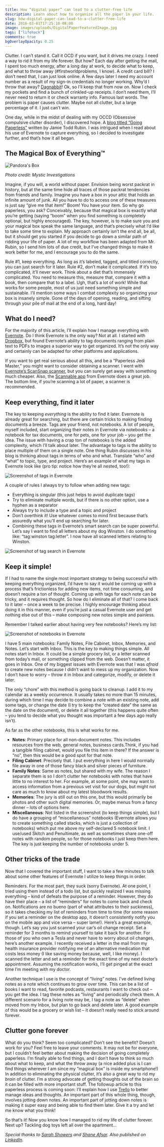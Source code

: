 ```yaml
---
title: How “digital paper” can lead to a clutter-free life
description: Learn about how to organize all the paper in your life.
slug: how-digital-paper-can-lead-to-a-clutter-free-life
date: 2016-03-01T17:25:10-08:00
image: images/uploads/DigitalPaperFeaturedImage.jpg
tags: ["lifehack"]
comments: true
bgOverlayOpacity: 0.25
---
```


Clutter. I can’t stand it. Call it OCD if you want, but it drives me crazy. I need a way to rid it from my life forever. But how? Each day after getting the mail, I spent too much energy, after a long day at work, to decide what to keep, and what to throw away (#firstworldproblems, I know). A credit card bill? I don’t need that, I can just look online. A few days later I need my account number as a result of my sign-in credentials no longer working. Why’d I throw that away? [Dagnabbit](https://www.youtube.com/watch?v=5nTaIu4jBoQ)! Ok, so I’ll keep that from now on. Now I check my pockets and find a bunch of crinkled-up receipts. I don’t need them, I’ll never need to return it or check warranty info. Famous last words. The problem is paper causes clutter. Maybe not all clutter, but a large percentage of it. I just can’t win.


One day, while in the midst of dealing with my OCCD (Obsessive compulsive clutter disorder), I discovered hope. A [blog titled “Going Paperless”](http://www.jamierubin.net/going-paperless/) written by Jamie Todd Rubin. I was intrigued when I read about his use of Evernote to capture everything, so I decided to investigate further, and that’s how it all began.

## The Magical Box of Everything™

![Pandora's Box](/images/uploads/PandorasBox.jpg)

_Photo credit: Mystic Investigations_

Imagine, if you will, a world without paper. Envision being worst packrat in history, but at the same time hide all traces of those packrat tendencies from friends and family. Imagine you have a box in your attic that holds an infinite amount of junk. All you have to do to access one of these treasures is just say “give me that item!” Boom! You have your item. So why go paperless, you ask? Conceivably, because that magical box is exactly what you’re getting (saying “boom” when you find something is completely optional, but highly encouraged). The key, however, is to make sure you and your magical box speak the same language, and that’s precisely what I’d like to take some time to explain. My approach certainly isn’t the end all, be all, but it should get you started if you decide to go down a similar path of ridding your life of paper. A lot of my workflow has been adapted from Mr. Rubin, so I send him lots of due credit, but I’ve changed things to make it work better for me, and I encourage you to do the same.

Rule #1, keep everything. As long as it’s labeled, tagged, and titled correctly, you can just search for it later. Rule #2, don’t make it complicated. If it’s too complicated, it’ll never work. Think about a diet that’s immensely complicated. You need to measure this, measure that, compare it with a book, then compare that to a label. Ugh, that’s a lot of work! While that works for some people, most of us just need something simple and sustainable. I’ll mention some ways I combat complexity so organizing your box is insanely simple. Gone of the days of opening, reading, and sifting through your pile of mail at the end of a long, hard day!

## What do I need?

For the majority of this article, I’ll explain how I manage everything with [Evernote](https://evernote.com/). Do I think Evernote is the only way? Not at all. I started with [Dropbox](https://www.dropbox.com/), but found Evernote’s ability to tag documents ranging from plain text to PDFs to images a superior way to get organized. It’s not the only way and certainly can be adapted for other platforms and applications.

If you want to get real serious about all this, and be a “Paperless Jedi Master,” you might want to consider obtaining a scanner. I went with [Evernote’s ScanSnap scanner](https://evernote.com/scansnap/), but you can surely get away with something much cheaper. Also, the [Scannable app](https://evernote.com/products/scannable) from Evernote does a great job. The bottom line, if you’re scanning a lot of paper, a scanner is recommended.

## Keep everything, find it later

The key to keeping _everything_ is the ability to find it later. Evernote is already great for searching, but there are certain tricks to making finding documents a breeze. Tags are your friend, not notebooks. A lot of people, myself included, start organizing their notes in Evernote via notebooks – a notebook for tax documents, one for pets, one for your job – you get the idea. The issue with having a crap ton of notebooks is the added complexity, which I’ll talk about later. The advantage to tags is the ability to place multiple of them on a single note. One thing Rubin discusses in his blog is thinking about tags in terms of who and what. Translate “who” and “what” to topic, type, and project. Here’s an example of what my tags in Evernote look like (pro tip: notice how they’re all nested, too!):

![Screenshot of tags in Evernote](/images/uploads/ScreenshotTags.png)

A couple of rules I always try to follow when adding new tags:

* Everything is singular (this just helps to avoid duplicate tags)
* Try to eliminate multiple words, but if there is no other option, use a hyphen as a separator
* Always try to include a type and a topic and project
* Don’t overthink it! Use whatever comes to mind first because that’s assuredly what you’ll end up searching for later.
* Combining these tags in Evernote’s smart search can be super powerful. Let’s say I want to find all letters about my dog Winston. I do something like: “tag:winston tag:letter”. I now have all scanned letters relating to Winston.

![Screenshot of tag search in Evernote](/images/uploads/ScreenshotTagSearch.png)

## Keep it simple!

If I had to name the single most important strategy to being successful with keeping everything organized, I’d have to say it would be coming up with a process that’s frictionless for adding new items, not time consuming, and doesn’t require a ton of thought. Coming up with tags for each note can be tricky, and it requires thought. So how do I eliminate all of that? I come back to it later – once a week to be precise. I highly encourage thinking about doing it in this manner, even if you’re just a casual Evernote user and get nothing else out of this – make composing new notes simple and painless.

Remember I talked earlier about having very few notebooks? Here’s my list:

![Screenshot of notebooks in Evernote](/images/uploads/ScreenshotNotebooks.png)

I have 5 main notebooks: Family Notes, File Cabinet, Inbox, Memories, and Notes. Let’s start with Inbox. This is the key to making things simple. All notes start in Inbox. It could be a simple grocery list, or a letter scanned from today’s mail, or something clipped from the web. Doesn’t matter, it goes in Inbox. One of my biggest issues with Evernote was that I was _afraid_ to create new notes because I didn’t want to mess up my organization. Now I don’t have to worry – throw it in Inbox and categorize, modify, or delete it later.

The only “chore” with this method is going back to cleanup. I add it to my calendar as a weekly occurrence. It usually takes no more than 15 minutes, during which time I may decide to combine a note with an existing note, add some tags, or change the date (I try to keep the “created date” the same as the date on the document), or delete it all together (this happens quite often – you tend to decide what you thought was important a few days ago really isn’t).

As far as the other notebooks, this is what works for me.

* **Notes**: Primary place for all non-document notes. This includes resources from the web, general notes, business cards.Think, if you had a tangible filing cabinet, would you file this item in there? If the answer is “no”, then this would be a good spot for that note.
* **Filing Cabinet**: Precisely that. I put everything in here I would normally file away in one of those fancy black and silver pieces of furniture.
* **Family Notes**: Same as notes, but shared with my wife. The reason I separate them is so I don’t clutter her notebooks with notes that have little to no interest to her. For example, at some point, she may want to access information from a previous vet visit for our dogs, but might not care as much to know about my latest bloodwork results.
* **Memories**: The jury is still out on this one, but this would primarily be photos and other such digital memories. Or, maybe menus from a fancy dinner – lots of options here.
* **Miscellaneous**: Not listed in the screenshot (to keep things simple), but I do have a grouping of “miscellaneous” notebooks (Evernote allows you to create something called stacks, which is just a collection of notebooks) which put me above my self-declared 5 notebook limit. I use/used Skitch and Penultimate, as well as sometimes share one-off notes with random people, so for those notebooks I just keep them here.
The key is just keeping the number of notebooks under 5.

## Other tricks of the trade

Now that I covered the important stuff, I want to take a few minutes to talk about some other features of Evernote I utilize to keep things in order.

Reminders. For the most part, they suck (sorry Evernote). At one point, I tried using them instead of a todo list, but quickly realized I was missing everything – kind of defeats the purpose of a reminder. However, they do have their place – a list of “reminders” for notes to come back and check on. Notifications are no bueno (part of what attributes to their suckiness), so it takes checking my list of reminders from time to time (for some reason if you set a reminder on the desktop app, it doesn’t consistently notify you on the mobile app and vice versa – super lame!). Here’s a great example, though. Let’s say you just scanned your car’s oil change receipt. Set a reminder for 3 months to remind yourself to take it back for another. For those of you who own a Tesla and never have to worry about oil changes, here’s another example. I recently received a letter in the mail from my health insurance provider notifying me of an alternative medication that costs less money (I like saving money because, well, I like money). I scanned the letter and set a reminder for the exact time of my next doctor’s appointment. Assuming the notification works, I’ll get pinged at the exact time I’m meeting with my doctor.

Another technique I use is the concept of “living” notes. I’ve defined living notes as a note which continues to grow over time. This can be a list of books I want to read, favorite podcasts, restaurants I want to check out – you get the idea. I tag these notes as “living” and periodically check them. A different scenario for a living note may be, I tag a note as “delete” when moved from my Inbox, but plan to go back and delete later. A good example of this would be a grocery or wish list – it doesn’t really need to stick around forever.

## Clutter gone forever

What do you think? Seem too complicated? Don’t see the benefit? Doesn’t work for you? Feel free to leave your comments. It may not be for everyone, but I couldn’t feel better about making the decision of going completely paperless. I’m finally able to find things, and I don’t have to think so much about what to keep, and what the throw away (a nice added plus is I can find things wherever I am since my “magical box” is inside my smartphone!) In addition to eliminating the physical clutter, it’s also a great way to rid my _brain_ of clutter. I’m a strong advocate of getting thoughts out of the brain so it can be filled with more important stuff. The followup article to this paperless process is coming soon: I’ll explain how I use [Trello](https://trello.com/) to better manage ideas and thoughts. An important part of this whole thing, though, involves jotting down notes. An important part of jotting down notes is making it super easy and being able to find them later. Give it a try and let me know what you think!

So that’s it! Now you know how I managed to rid my life of clutter forever. Next up? Tackling dog toys left all over the apartment…

_Special thanks to [Sarah Showers](https://twitter.com/sarahlshowers) and [Shane Afsar](https://twitter.com/shaneafsar). Also published on [LinkedIn](https://www.linkedin.com/pulse/how-digital-paper-can-lead-clutter-free-life-derrick-showers)._
